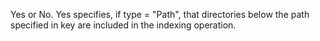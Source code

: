 Yes or No. Yes specifies, if type = "Path", that directories below the path specified in
	key are included in the indexing operation.
